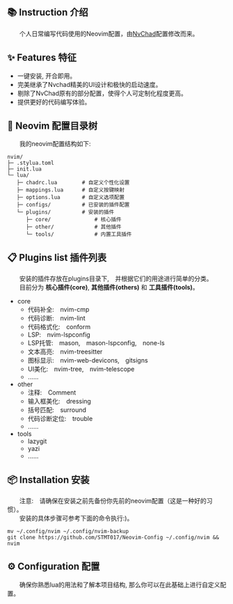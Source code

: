 ## 📚️ Instruction 介绍
&emsp;&emsp;个人日常编写代码使用的Neovim配置，由[NvChad](https://github.com/NvChad/NvChad)配置修改而来。<br>

## ✨ Features 特征

- 一键安装, 开合即用。
- 完美继承了Nvchad精美的UI设计和极快的启动速度。
- 剔除了NvChad原有的部分配置，使得个人可定制化程度更高。
- 提供更好的代码编写体验。

## 🌲 Neovim 配置目录树
&emsp;&emsp;我的neovim配置结构如下:

```
nvim/
├─ .stylua.toml
├─ init.lua
└─ lua/
   ├─ chadrc.lua        # 自定义个性化设置
   ├─ mappings.lua      # 自定义按键映射
   ├─ options.lua       # 自定义选项配置
   ├─ configs/          # 已安装的插件配置
   └─ plugins/          # 安装的插件
      ├─ core/              # 核心插件
      ├─ other/             # 其他插件
      └─ tools/             # 内置工具插件
```

## 📋 Plugins list 插件列表
&emsp;&emsp;安装的插件存放在plugins目录下,&emsp;并根据它们的用途进行简单的分类。<br>
&emsp;&emsp;目前分为 __核心插件(core)__, __其他插件(others)__ 和 __工具插件(tools)__。

- core
   - 代码补全:&emsp;nvim-cmp
   - 代码诊断:&emsp;nvim-lint
   - 代码格式化:&emsp;conform
   - LSP:&emsp;nvim-lspconfig
   - LSP托管:&emsp;mason,&emsp;mason-lspconfig,&emsp;none-ls
   - 文本高亮:&emsp;nvim-treesitter
   - 图标显示:&emsp;nvim-web-devicons,&emsp;gitsigns
   - UI美化:&emsp;nvim-tree,&emsp;nvim-telescope
   - ......
- other
   - 注释:&emsp;Comment 
   - 输入框美化:&emsp;dressing 
   - 括号匹配:&emsp;surround
   - 代码诊断定位:&emsp;trouble
   - ......
- tools
   - lazygit   
   - yazi
   - ......

## 📦 Installation 安装
&emsp;&emsp;注意:&emsp;请确保在安装之前先备份你先前的neovim配置（这是一种好的习惯）。<br>
&emsp;&emsp;安装的具体步骤可参考下面的命令执行:)。

```git
mv ~/.config/nvim ~/.config/nvim-backup                                                  
git clone https://github.com/STMT017/Neovim-Config ~/.config/nvim && nvim                                                                       
```

## ⚙️ Configuration 配置
&emsp;&emsp;确保你熟悉lua的用法和了解本项目结构, 那么你可以在此基础上进行自定义配置。
